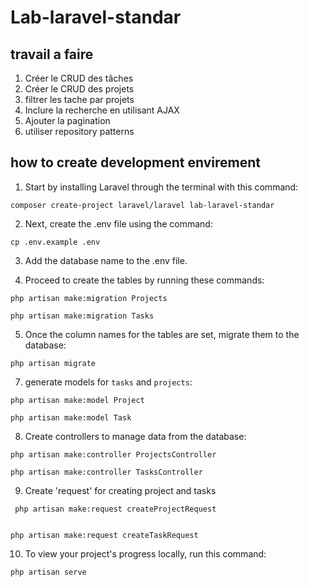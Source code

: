 # Lab-laravel-standar

## travail a faire

1. Créer le CRUD des tâches
1. Créer le CRUD des projets
2. filtrer les tache par projets
2. Inclure la recherche en utilisant AJAX
3. Ajouter la pagination
4. utiliser repository patterns


## how to create development envirement

1. Start by installing Laravel through the terminal with this command:

```
composer create-project laravel/laravel lab-laravel-standar
```

2. Next, create the .env file using the command:
```
cp .env.example .env
```
3. Add the database name to the .env file.

4. Proceed to create the tables by running these commands:
```
php artisan make:migration Projects

php artisan make:migration Tasks

```
5. Once the column names for the tables are set, migrate them to the database:
```
php artisan migrate
```


7. generate models for `tasks` and `projects`:

```
php artisan make:model Project

php artisan make:model Task
```
8. Create controllers to manage data from the database:
```
php artisan make:controller ProjectsController 

php artisan make:controller TasksController 

```

9. Create 'request' for creating project and tasks
```
 php artisan make:request createProjectRequest


php artisan make:request createTaskRequest

```

10. To view your project's progress locally, run this command:
```
php artisan serve

```



